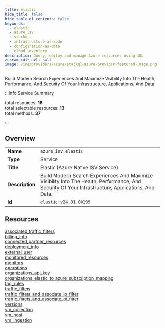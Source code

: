```yaml
---
title: elastic
hide_title: false
hide_table_of_contents: false
keywords:
  - elastic
  - azure_isv
  - stackql
  - infrastructure-as-code
  - configuration-as-data
  - cloud inventory
description: Query, deploy and manage Azure resources using SQL
custom_edit_url: null
image: /img/providers/azure/stackql-azure-provider-featured-image.png
---
```


Build Modern Search Experiences And Maximize Visibility Into The Health, Performance, And Security Of Your Infrastructure, Applications, And Data.  
    
:::info Service Summary

<div class="row">
<div class="providerDocColumn">
<span>total resources:&nbsp;<b>18</b></span><br />
<span>total selectable resources:&nbsp;<b>13</b></span><br />
<span>total methods:&nbsp;<b>37</b></span><br />
</div>
</div>

:::

## Overview
<table><tbody>
<tr><td><b>Name</b></td><td><code>azure_isv.elastic</code></td></tr>
<tr><td><b>Type</b></td><td>Service</td></tr>
<tr><td><b>Title</b></td><td>Elastic (Azure Native ISV Service)</td></tr>
<tr><td><b>Description</b></td><td>Build Modern Search Experiences And Maximize Visibility Into The Health, Performance, And Security Of Your Infrastructure, Applications, And Data.</td></tr>
<tr><td><b>Id</b></td><td><code>elastic:v24.01.00199</code></td></tr>
</tbody></table>

## Resources
<div class="row">
<div class="providerDocColumn">
<a href="/providers/azure_isv/elastic/associated_traffic_filters/">associated_traffic_filters</a><br />
<a href="/providers/azure_isv/elastic/billing_info/">billing_info</a><br />
<a href="/providers/azure_isv/elastic/connected_partner_resources/">connected_partner_resources</a><br />
<a href="/providers/azure_isv/elastic/deployment_info/">deployment_info</a><br />
<a href="/providers/azure_isv/elastic/external_user/">external_user</a><br />
<a href="/providers/azure_isv/elastic/monitored_resources/">monitored_resources</a><br />
<a href="/providers/azure_isv/elastic/monitors/">monitors</a><br />
<a href="/providers/azure_isv/elastic/operations/">operations</a><br />
<a href="/providers/azure_isv/elastic/organizations_api_key/">organizations_api_key</a><br />
</div>
<div class="providerDocColumn">
<a href="/providers/azure_isv/elastic/organizations_elastic_to_azure_subscription_mapping/">organizations_elastic_to_azure_subscription_mapping</a><br />
<a href="/providers/azure_isv/elastic/tag_rules/">tag_rules</a><br />
<a href="/providers/azure_isv/elastic/traffic_filters/">traffic_filters</a><br />
<a href="/providers/azure_isv/elastic/traffic_filters_and_associate_ip_filter/">traffic_filters_and_associate_ip_filter</a><br />
<a href="/providers/azure_isv/elastic/traffic_filters_and_associate_pl_filter/">traffic_filters_and_associate_pl_filter</a><br />
<a href="/providers/azure_isv/elastic/versions/">versions</a><br />
<a href="/providers/azure_isv/elastic/vm_collection/">vm_collection</a><br />
<a href="/providers/azure_isv/elastic/vm_host/">vm_host</a><br />
<a href="/providers/azure_isv/elastic/vm_ingestion/">vm_ingestion</a><br />
</div>
</div>
